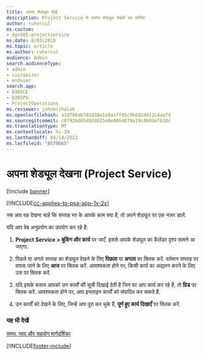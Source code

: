 ```yaml
---
title: अपना शेड्यूल देखें
description: Project Service में अपना शेड्यूल देखने का तरीका
author: ruhercul
ms.custom:
- dyn365-projectservice
ms.date: 8/03/2018
ms.topic: article
ms.author: ruhercul
audience: Admin
search.audienceType:
- admin
- customizer
- enduser
search.app:
- D365CE
- D365PS
- ProjectOperations
ms.reviewer: johnmichalak
ms.openlocfilehash: a1d786eb7d2d38e1e8a1ff05c9b6d2dd22c4aa7d
ms.sourcegitcommit: c0792bd65d92db25e0e8864879a19c4b93efb10c
ms.translationtype: MT
ms.contentlocale: hi-IN
ms.lasthandoff: 04/14/2022
ms.locfileid: "8578665"
---
```

# <a name="view-your-schedule-project-service"></a>अपना शेड्यूल देखना (Project Service)

[!include [banner](../includes/psa-now-project-operations.md)]

[!INCLUDE[cc-applies-to-psa-app-1x-2x](../includes/cc-applies-to-psa-app-1x-2x.md)]

जब आप यह देखना चाहें कि सप्ताह भर के आपके काम क्या हैं, तो अपने शेड्यूल पर एक नज़र डालें.  
  
 यदि आप वेब अनुप्रयोग का उपयोग कर रहे हैं:  
  
1.  **Project Service > बुकिंग और कार्य** पर जाएँ. इससे आपके शेड्यूल का कैलेंडर दृश्य सामने आ जाएगा.  
  
2.  पिछले या अगले सप्ताह का शेड्यूल देखने के लिए **पिछला** या **अगला** पर क्लिक करें. वर्तमान सप्ताह पर वापस जाने के लिए **आज** पर क्लिक करें. आवश्यकता होने पर, किसी कार्य का अद्यतन करने के लिए उस पर क्लिक करें.  
  
3.  यदि इसके बजाय आपको उन कार्यों की सूची दिखाई देती है जिन पर आप कार्य कर रहे हैं, तो **ग्रिड** पर क्लिक करें. आवश्यकता होने पर, आप इनलाइन कार्यों को संपादित कर सकते हैं.  
  
4.  उन कार्यों को देखने के लिए, जिन्हें आप पूरा कर चुके हैं, **पूर्ण हुए कार्य दिखाएँ** पर क्लिक करें.  
  
### <a name="see-also"></a>यह भी देखें  
 [समय, व्यय और सहयोग मार्गदर्शिका](../psa/time-expense-collaboration-guide.md)


[!INCLUDE[footer-include](../includes/footer-banner.md)]

